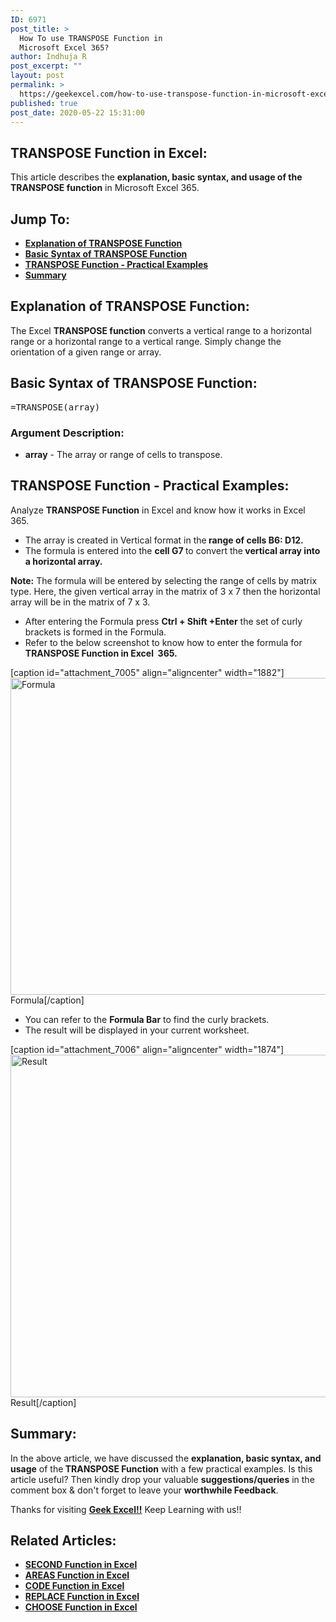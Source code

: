 ```yaml
---
ID: 6971
post_title: >
  How To use TRANSPOSE Function in
  Microsoft Excel 365?
author: Indhuja R
post_excerpt: ""
layout: post
permalink: >
  https://geekexcel.com/how-to-use-transpose-function-in-microsoft-excel-365/
published: true
post_date: 2020-05-22 15:31:00
---
```

<h2>TRANSPOSE Function in Excel:</h2>
This article describes the <strong>explanation, basic syntax, and usage of the TRANSPOSE function</strong> in Microsoft Excel 365.
<h2>Jump To:</h2>
<ul>
 	<li><a href="#1"><strong>Explanation of TRANSPOSE Function</strong></a></li>
 	<li><a href="#2"><strong>Basic Syntax of TRANSPOSE Function</strong></a></li>
 	<li><a href="#3"><strong>TRANSPOSE Function - Practical Examples</strong></a></li>
 	<li><strong><a href="#4">Summary</a></strong></li>
</ul>
<h2 id="1"><strong>Explanation of TRANSPOSE Function:</strong></h2>
The Excel <strong>TRANSPOSE function</strong> converts a vertical range to a horizontal range or a horizontal range to a vertical range. Simply change the orientation of a given range or array.
<h2 id="2"><strong>Basic Syntax of TRANSPOSE Function:</strong></h2>
<pre>=TRANSPOSE(array)</pre>
<h3><strong>Argument Description:</strong></h3>
<ul>
 	<li><strong>array</strong> - The array or range of cells to transpose.</li>
</ul>
<h2 id="3"><strong>TRANSPOSE Function - Practical Examples:</strong></h2>
Analyze <strong>TRANSPOSE Function</strong> in Excel and know how it works in Excel 365.
<ul>
 	<li>The array is created in Vertical format in the<strong> range of cells B6: D12.</strong></li>
 	<li>The formula is entered into the <strong>cell G7 </strong>to convert the<strong> vertical array into a horizontal array. </strong></li>
</ul>
<strong>Note:</strong> The formula will be entered by selecting the range of cells by matrix type. Here, the given vertical array in the matrix of 3 x 7 then the horizontal array will be in the matrix of 7 x 3.
<ul>
 	<li>After entering the Formula press <strong>Ctrl + Shift +Enter</strong> the set of curly brackets is formed in the Formula.</li>
 	<li>Refer to the below screenshot to know how to enter the formula for <strong>TRANSPOSE Function in Excel  365.</strong></li>
</ul>
[caption id="attachment_7005" align="aligncenter" width="1882"]<img class="wp-image-7005 size-full" src="https://geekexcel.com/wp-content/uploads/2020/05/Screenshot_1-37.png" alt="Formula" width="1882" height="507" /> Formula[/caption]
<ul>
 	<li>You can refer to the <strong>Formula Bar</strong> to find the curly brackets.</li>
 	<li>The result will be displayed in your current worksheet.</li>
</ul>
[caption id="attachment_7006" align="aligncenter" width="1874"]<img class="wp-image-7006 size-full" src="https://geekexcel.com/wp-content/uploads/2020/05/Screenshot_2-29.png" alt="Result" width="1874" height="548" /> Result[/caption]
<h2 id="4"><strong>Summary:</strong></h2>
In the above article, we have discussed the <strong>explanation, basic syntax, and usage</strong> of the<b> TRANSPOSE Function</b> with a few practical examples. Is this article useful? Then kindly drop your valuable <strong>suggestions/queries</strong> in the comment box &amp; don't forget to leave your <strong>worthwhile Feedback</strong>.

Thanks for visiting <strong><a href="https://geekexcel.com/">Geek Excel!!</a></strong> Keep Learning with us!!
<h2>Related Articles:</h2>
<ul>
 	<li><a href="https://geekexcel.com/how-to-use-second-function-in-microsoft-excel-365/" rel="nofollow"><strong>SECOND Function in Excel</strong></a></li>
 	<li><a href="https://geekexcel.com/use-areas-function-in-microsoft-excel-365-in-easy-ways/" rel="nofollow"><strong>AREAS Function in Excel</strong></a></li>
 	<li><a href="https://geekexcel.com/how-to-use-code-function-in-microsoft-excel-365/" rel="nofollow"><strong>CODE Function in Excel</strong></a></li>
 	<li><a href="https://geekexcel.com/different-ways-to-replace-function-in-excel-2013/" rel="nofollow"><strong>REPLACE Function in Excel</strong></a></li>
 	<li><a href="https://geekexcel.com/how-to-use-choose-function-in-microsoft-excel-2013/" rel="nofollow"><strong>CHOOSE Function in Excel</strong></a></li>
</ul>
